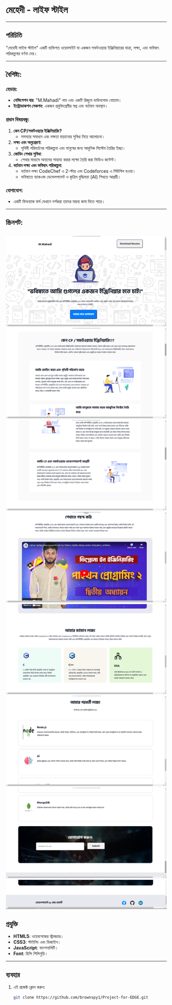 # মেহেদী - লাইফ স্টাইল
---
## পরিচিতি
"মেহেদী  লাইফ স্টাইল" একটি ব্যক্তিগত ওয়েবসাইট যা একজন সফটওয়্যার ইঞ্জিনিয়ারের যাত্রা, লক্ষ্য, এবং ভবিষ্যৎ পরিকল্পনার বর্ণনা দেয়।

---

## বৈশিষ্ট্য:
### হেডার:
- **নেভিগেশন বার**: "M.Mahadi" নাম এবং একটি রিজ্যুম ডাউনলোড বোতাম।
- **ইন্ট্রোডাকশন সেকশন**: একজন প্রযুক্তিপ্রেমীর স্বপ্ন এবং বর্তমান অবস্থান।

### প্রধান বিষয়বস্তু:
1. **কেন CP/সফটওয়্যার ইঞ্জিনিয়ারিং?** 
   - সমস্যার সমাধান এবং দক্ষতা বাড়ানোর সুবিধা নিয়ে আলোচনা।
2. **লক্ষ্য এবং অনুপ্রেরণা**:
   - পৃথিবী পরিবর্তনের পরিকল্পনা এবং মানুষের জন্য আধুনিক সিস্টেম তৈরির ইচ্ছা।
3. **কোডিং শেখার সুবিধা**:
   - শেখার মাধ্যমে অন্যদের সাহায্য করার লক্ষ্যে তৈরি করা ভিডিও কন্টেন্ট।
4. **বর্তমান লক্ষ্য এবং ভবিষ্যৎ পরিকল্পনা**:
   - বর্তমান লক্ষ্য CodeChef এ 2-স্টার এবং Codeforces এ পিউপিল হওয়া।
   - ভবিষ্যতে ব্যাকএন্ড ডেভেলপমেন্ট ও কৃত্রিম বুদ্ধিমত্তা (AI) শিখতে আগ্রহী।

### যোগাযোগ:
- একটি ফিডব্যাক ফর্ম যেখানে দর্শকরা তাদের মন্তব্য জমা দিতে পারে।

---
## স্ক্রিনশট:
![Home Page](assets/01.png)
![Home Page](assets/02.png)
![Home Page](assets/03.png)
![Home Page](assets/04.png)
![Home Page](assets/05.png)
![Home Page](assets/06.png)
![Home Page](assets/07.png)
![Home Page](assets/09.png)
---
## প্রযুক্তি
- **HTML5**: ওয়েবপেজের স্ট্রাকচার।
- **CSS3**: স্টাইলিং এবং ডিজাইন।
- **JavaScript**: ফাংশনালিটি।
- **Font**: হিন্দি শিলিগুড়ি।

---

## ব্যবহার
1. এই প্রজেক্ট ক্লোন করুন:
   ```bash
   git clone https://github.com/brownspy1/Project-for-EDGE.git
